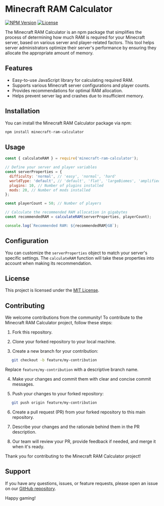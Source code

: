 # Minecraft RAM Calculator

[![NPM Version](https://img.shields.io/npm/v/minecraft-ram-calculator.svg)](https://www.npmjs.com/package/minecraft-ram-calculator)
[![License](https://img.shields.io/github/license/joanferrecid098/minecraft-ram-calculator)](https://github.com/joanferrecid098/minecraft-ram-calculator/blob/main/LICENSE)

The Minecraft RAM Calculator is an npm package that simplifies the process of determining how much RAM is required for your Minecraft server, based on various server and player-related factors. This tool helps server administrators optimize their server's performance by ensuring they allocate the appropriate amount of memory.

## Features

- Easy-to-use JavaScript library for calculating required RAM.
- Supports various Minecraft server configurations and player counts.
- Provides recommendations for optimal RAM allocation.
- Helps prevent server lag and crashes due to insufficient memory.

## Installation

You can install the Minecraft RAM Calculator package via npm:

```bash
npm install minecraft-ram-calculator
```

## Usage

```javascript
const { calculateRAM } = require('minecraft-ram-calculator');

// Define your server and player variables
const serverProperties = {
  difficulty: 'normal', // 'easy', 'normal', 'hard'
  worldType: 'default', // 'default', 'flat', 'largeBiomes', 'amplified'
  plugins: 10, // Number of plugins installed
  mods: 20, // Number of mods installed
};

const playerCount = 50; // Number of players

// Calculate the recommended RAM allocation in gigabytes
const recommendedRAM = calculateRAM(serverProperties, playerCount);

console.log(`Recommended RAM: ${recommendedRAM}GB`);
```

## Configuration

You can customize the `serverProperties` object to match your server's specific settings. The `calculateRAM` function will take these properties into account when making its recommendation.

## License

This project is licensed under the [MIT License](LICENSE).

## Contributing

We welcome contributions from the community! To contribute to the Minecraft RAM Calculator project, follow these steps:

1. Fork this repository.

2. Clone your forked repository to your local machine.

3. Create a new branch for your contribution:

```bash
   git checkout -b feature/my-contribution
```

Replace `feature/my-contribution` with a descriptive branch name.

4. Make your changes and commit them with clear and concise commit messages.

5. Push your changes to your forked repository:

```bash
   git push origin feature/my-contribution
```

6. Create a pull request (PR) from your forked repository to this main repository.

7. Describe your changes and the rationale behind them in the PR description.

8. Our team will review your PR, provide feedback if needed, and merge it when it's ready.

Thank you for contributing to the Minecraft RAM Calculator project!

## Support

If you have any questions, issues, or feature requests, please open an issue on our [GitHub repository](https://github.com/joanferrecid098/minecraft-ram-calculator).

Happy gaming!
